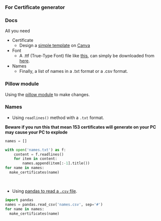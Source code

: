 ### For Certificate generator
### Docs

All you need

- Certificate
  - Design a [simple template](template.png) on [Canva](https://www.canva.com/)
- Font
  - A .ttf (True-Type Font) file like [this](/font), can simply be downloaded from [here](https://www.google.com/search?q=download+.ttf+fonts).
- Names
  - Finally, a list of names in a .txt format or a .csv format.

### Pillow module

Using the [pillow module](https://pypi.org/project/Pillow/) to make changes.
<br>

### Names 

- Using `readlines()` method with a `.txt` format.

**Beware if you run this that mean 153 certificates will generate on your PC may cause your PC to explode**
```python
names = []

with open('names.txt') as f:
    content = f.readlines()
    for item in content:
        names.append(item[:-1].title())
for name in names:
  make_certificates(name)
```
<br>

- Using [pandas to read a `.csv` file](https://pandas.pydata.org/pandas-docs/stable/reference/api/pandas.read_csv.html).

```python
import pandas
names = pandas.read_csv('names.csv', sep='#')
for name in names:
  make_certificates(name)
```

<br>
